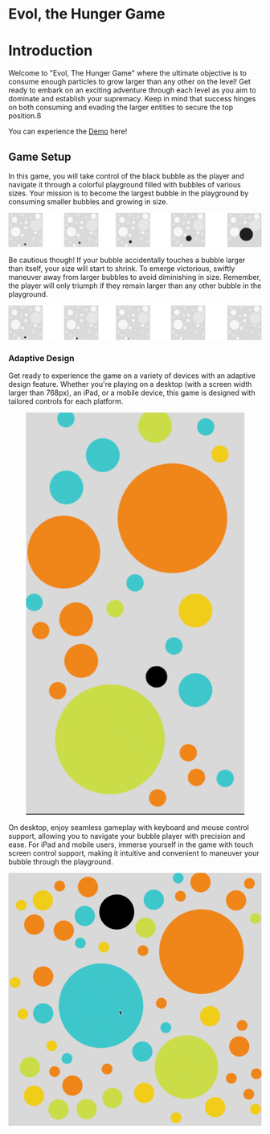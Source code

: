 # Evol, the Hunger Game

<h1>Introduction</h1>

Welcome to "Evol, The Hunger Game" where the ultimate objective is to consume enough particles to grow larger than any other on the level! Get ready to embark on an exciting adventure through each level as you aim to dominate and establish your supremacy. Keep in mind that success hinges on both consuming and evading the larger entities to secure the top position.ß

You can experience the [Demo](https://works.creaturexd.com/evol/) here!


<h2>Game Setup</h2>

In this game, you will take control of the black bubble as the player and navigate it through a colorful playground filled with bubbles of various sizes. Your mission is to become the largest bubble in the playground by consuming smaller bubbles and growing in size.

![Initial Wining Sketch](https://github.com/bfcxfm/evol/blob/main/img/win.png#center)

Be cautious though! If your bubble accidentally touches a bubble larger than itself, your size will start to shrink. To emerge victorious, swiftly maneuver away from larger bubbles to avoid diminishing in size. Remember, the player will only triumph if they remain larger than any other bubble in the playground.

![Initial Losing Sketch](https://github.com/bfcxfm/evol/blob/main/img/lose.png#center)


<h3>Adaptive Design</h3>

Get ready to experience the game on a variety of devices with an adaptive design feature. Whether you're playing on a desktop (with a screen width larger than 768px), an iPad, or a mobile device, this game is designed with tailored controls for each platform.

<p align="center">
    <img src="https://github.com/bfcxfm/evol/blob/main/img/mobile.gif" alt="Mobile Mode">
</p>

On desktop, enjoy seamless gameplay with keyboard and mouse control support, allowing you to navigate your bubble player with precision and ease. For iPad and mobile users, immerse yourself in the game with touch screen control support, making it intuitive and convenient to maneuver your bubble through the playground.

![Desktop Mode](https://github.com/bfcxfm/evol/blob/main/img/desktop.gif#center)

